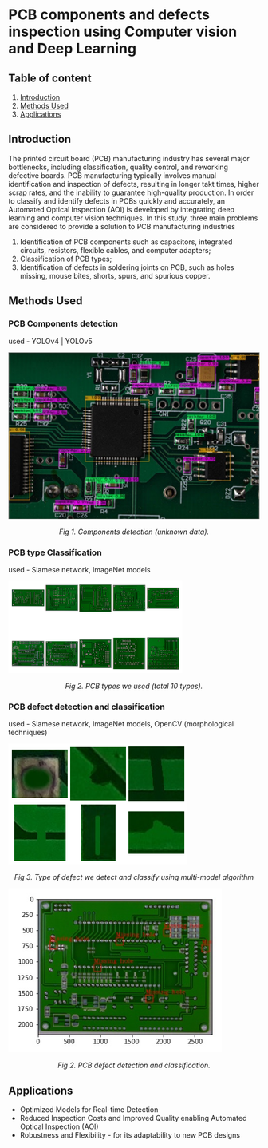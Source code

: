 # PCB components and defects inspection using Computer vision and Deep Learning

## Table of content
1. [Introduction](#introduction)
2. [Methods Used](#methods_used)
3. [Applications](#applications)


## Introduction

The printed circuit board (PCB) manufacturing industry has several major bottlenecks, including classification, quality control, and reworking defective boards. 
PCB manufacturing typically involves manual identification and inspection of defects, resulting in longer takt times, higher scrap rates, and the inability to guarantee high-quality production. 
In order to classify and identify defects in PCBs quickly and accurately, an Automated Optical Inspection (AOI) is developed by integrating deep learning and computer vision techniques. 
In this study, three main problems are considered to provide a solution to PCB manufacturing industries

1. Identification of PCB components such as capacitors, integrated circuits, resistors, flexible cables, and computer adapters;
2. Classification of PCB types; 
3. Identification of defects in soldering joints on PCB, such as holes missing, mouse bites, shorts, spurs, and spurious copper.


## Methods Used


### PCB Components detection
used - YOLOv4 | YOLOv5

![My image](com_det.png)
<p align="center"><em> Fig 1. Components detection (unknown data). </em></p>


### PCB type Classification
used - Siamese network, ImageNet models

![My image](PCB_types.png)
<p align="center"><em> Fig 2. PCB types we used (total 10 types). </em></p>

### PCB defect detection and classification
used - Siamese network, ImageNet models, OpenCV (morphological techniques)


![My image](defects.png)
<p align="center"><em> Fig 3. Type of defect we detect and classify using multi-model algorithm </em></p>


![My image](det_defect.png)
<p align="center"><em> Fig 2. PCB defect detection and classification. </em></p>


## Applications

- Optimized Models for Real-time Detection
- Reduced Inspection Costs and Improved Quality enabling Automated Optical Inspection (AOI)
- Robustness and Flexibility - for its adaptability to new PCB designs


